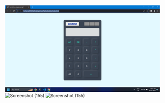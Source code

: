 ![Alt text](<Screenshot (155).png>)![Screenshot (155)](https://github.com/JayasuryarajaSubburaj/Casio_Calculator/assets/143477307/e4da138d-01ca-4143-b9be-5bb10171bc18)
![Screenshot (155)](https://github.com/JayasuryarajaSubburaj/Casio_Calculator/assets/143477307/69bbf7be-c885-47c3-9516-826109746d7c)
